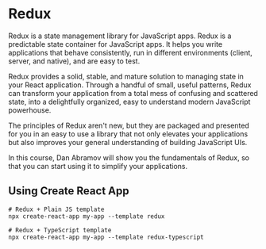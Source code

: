 # Redux
Redux is a state management library for JavaScript apps.
Redux is a predictable state container for JavaScript apps. It helps you write applications that behave consistently, run in different environments (client, server, and native), and are easy to test.

Redux provides a solid, stable, and mature solution to managing state in your React application. Through a handful of small, useful patterns, Redux can transform your application from a total mess of confusing and scattered state, into a delightfully organized, easy to understand modern JavaScript powerhouse.

The principles of Redux aren't new, but they are packaged and presented for you in an easy to use a library that not only elevates your applications but also improves your general understanding of building JavaScript UIs.

In this course, Dan Abramov will show you the fundamentals of Redux, so that you can start using it to simplify your applications.
## Using Create React App
    # Redux + Plain JS template
    npx create-react-app my-app --template redux

    # Redux + TypeScript template
    npx create-react-app my-app --template redux-typescript